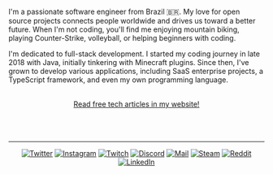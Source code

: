 <br />
<br />
<br />

I'm a passionate software engineer from Brazil 🇧🇷. My love for open source projects connects people worldwide and drives us toward a better future. When I'm not coding, you'll find me enjoying mountain biking, playing Counter-Strike, volleyball, or helping beginners with coding.

I'm dedicated to full-stack development. I started my coding journey in late 2018 with Java, initially tinkering with Minecraft plugins. Since then, I've grown to develop various applications, including SaaS enterprise projects, a TypeScript framework, and even my own programming language.

<br />

<div align="center">
  <a href="https://arthur.place">Read free tech articles in my website!</a>
</div>

<br />
<br />
<br />

<hr />
<div align="center">

[![Twitter](https://img.shields.io/badge/Twitter-black?style=flat-square&logo=x)](https://twitter.com/arthurfiorette)
[![Instagram](https://img.shields.io/badge/Instagram-black?style=flat-square&logo=instagram)](https://instagram.com/arthurfiorette)
[![Twitch](https://img.shields.io/badge/Twitch-black?style=flat-square&logo=twitch)](https://twitch.tv.com/arthurfiorette)
[![Discord](https://img.shields.io/badge/Discord-black?style=flat-square&logo=discord)](https://discordapp.com/users/339896687466381312)
[![Mail](https://img.shields.io/badge/Mail-black?style=flat-square&logo=gmail)](mailto://contato@arthur.place)
[![Steam](https://img.shields.io/badge/Steam-black?style=flat-square&logo=steam)](https://steamcommunity.com/profiles/76561198850668121)
[![Reddit](https://img.shields.io/badge/Reddit-black?style=flat-square&logo=reddit)](https://www.reddit.com/user/Hazork_)
[![LinkedIn](https://img.shields.io/badge/LinkedIn-black?style=flat-square&logo=linkedIn&logoColor=0073B1)](https://linkedin.com/in/arthurfiorette)

</div>

<br />
